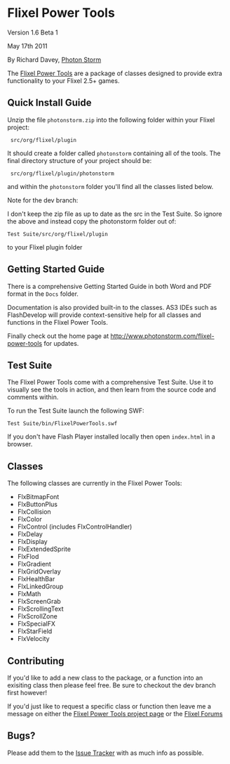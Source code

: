 Flixel Power Tools
==================

Version 1.6 Beta 1

May 17th 2011

By Richard Davey, [Photon Storm](http://www.photonstorm.com)

The [Flixel Power Tools](http://www.photonstorm.com/flixel-power-tools) are a package
of classes designed to provide extra functionality to your Flixel 2.5+ games.


Quick Install Guide
-------------------

Unzip the file `photonstorm.zip` into the following folder within your Flixel project:

     src/org/flixel/plugin

It should create a folder called `photonstorm` containing all of the tools. The final
directory structure of your project should be:

     src/org/flixel/plugin/photonstorm

and within the `photonstorm` folder you'll find all the classes listed below.

Note for the dev branch:

I don't keep the zip file as up to date as the src in the Test Suite. So ignore the above and 
instead copy the photonstorm folder out of:

    Test Suite/src/org/flixel/plugin

to your Flixel plugin folder

Getting Started Guide
---------------------

There is a comprehensive Getting Started Guide in both Word and PDF format in the `Docs` folder.

Documentation is also provided built-in to the classes. AS3 IDEs such as FlashDevelop will
provide context-sensitive help for all classes and functions in the Flixel Power Tools.

Finally check out the home page at http://www.photonstorm.com/flixel-power-tools for updates.


Test Suite
----------

The Flixel Power Tools come with a comprehensive Test Suite. Use it to visually see the 
tools in action, and then learn from the source code and comments within.

To run the Test Suite launch the following SWF:

    Test Suite/bin/FlixelPowerTools.swf

If you don't have Flash Player installed locally then open `index.html` in a browser.


Classes
-------

The following classes are currently in the Flixel Power Tools:

* FlxBitmapFont
* FlxButtonPlus
* FlxCollision
* FlxColor
* FlxControl (includes FlxControlHandler)
* FlxDelay
* FlxDisplay
* FlxExtendedSprite
* FlxFlod
* FlxGradient
* FlxGridOverlay
* FlxHealthBar
* FlxLinkedGroup
* FlxMath
* FlxScreenGrab
* FlxScrollingText
* FlxScrollZone
* FlxSpecialFX
* FlxStarField
* FlxVelocity


Contributing
------------

If you'd like to add a new class to the package, or a function into an exisiting class
then please feel free. Be sure to checkout the dev branch first however!

If you'd just like to request a specific class or function then leave me a message on
either the [Flixel Power Tools project page][fpt] or the [Flixel Forums][ff]


Bugs?
-----

Please add them to the [Issue Tracker][1] with as much info as possible.

[1]: https://github.com/photonstorm/Flixel-Power-Tools/issues
[fpt]: https://github.com/photonstorm/Flixel-Power-Tools
[ff]: http://flixel.org/forums/